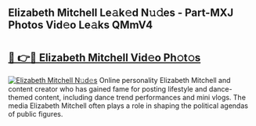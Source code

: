 ## Elizabeth Mitchell Le𝚊k𝚎d N𝚞𝚍es - Part-MXJ Photos Vid𝚎o Le𝚊ks QMmV4

# <h2><a href="http://fbfjtqr.evod.top/?m=Elizabeth+Mitchell">🔗 👉🔴 Elizabeth Mitchell Vid𝚎o Ph𝚘t𝚘s</a></h2>

[![Elizabeth Mitchell N𝚞d𝚎s](https://i.imgur.com/8V9OHl7.gif)](http://fbfjtqr.evod.top/?m=Elizabeth+Mitchell)
Online personality Elizabeth Mitchell and content creator who has gained fame for posting lifestyle and dance-themed content, including dance trend performances and mini vlogs. The media Elizabeth Mitchell often plays a role in shaping the political agendas of public figures. 

